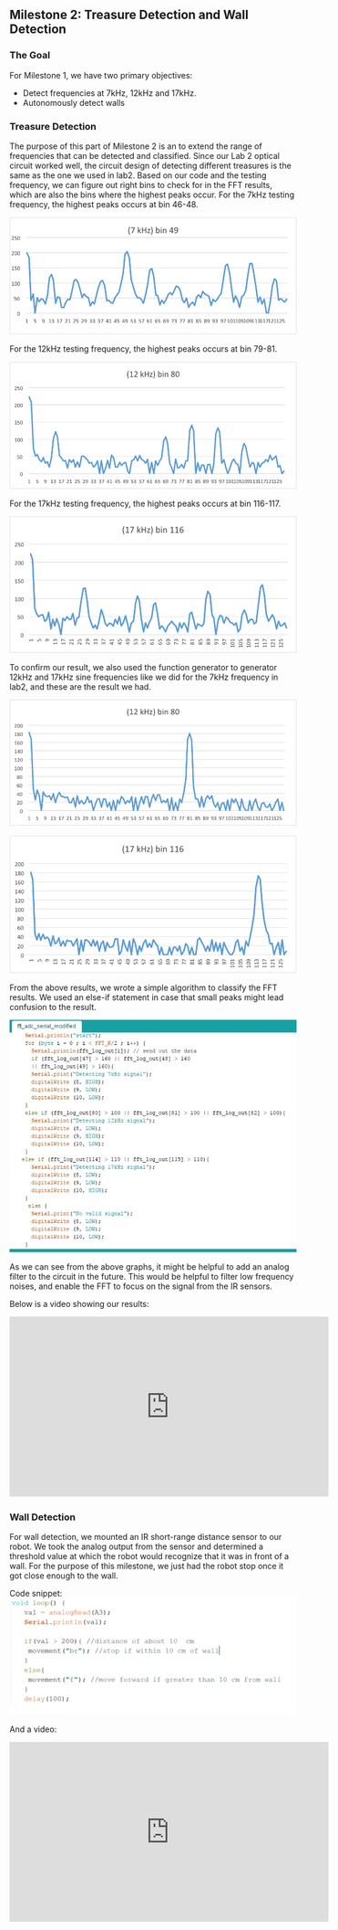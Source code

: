 ## Milestone 2: Treasure Detection and Wall Detection
### The Goal

For Milestone 1, we have two primary objectives:
- Detect frequencies at 7kHz, 12kHz and 17kHz.
- Autonomously detect walls

### Treasure Detection
The purpose of this part of Milestone 2 is an to extend the range of frequencies that can be detected and classified. Since our Lab 2 optical circuit worked well, the circuit design of detecting different treasures is the same as the one we used in lab2.
Based on our code and the testing frequency, we can figure out right bins to check for in the FFT results, which are also the bins where the highest peaks occur. 
For the 7kHz testing frequency, the highest peaks occurs at bin 46-48. 

![7kHz](7kHz.png "7kHz")

For the 12kHz testing frequency, the highest peaks occurs at bin 79-81.

![12kHz](12kHz.png "12kHz")

For the 17kHz testing frequency, the highest peaks occurs at bin 116-117.

![17kHz](17kHz.png "17kHz")

To confirm our result, we also used the function generator to generator 12kHz and 17kHz sine frequencies like we did for the 7kHz frequency in lab2, and these are the result we had. 

![12kFG](12kFG.png "12kFG")

![17kFG](17kFG.png "17kFG")

From the above results, we wrote a simple algorithm to classify the FFT results. We used an else-if statement in case that small peaks might lead confusion to the result.

![TreasureCode](treasureCode.jpg "Arrrr")

As we can see from the above graphs, it might be helpful to add an analog filter to the circuit in the future. This would be helpful to filter low frequency noises, and enable the FFT to focus on the signal from the IR sensors. 

Below is a video showing our results:
<iframe width="560" height="315" src="https://www.youtube.com/embed/YVQM5f7yCRE" frameborder="0" allowfullscreen></iframe>


### Wall Detection
For wall detection, we mounted an IR short-range distance sensor to our robot. We took the analog output from the sensor and determined a threshold value at which the robot would recognize that it was in front of a wall. For the purpose of this milestone, we  just had the robot stop once it got close enough to the wall.

Code snippet:
![CodeSnippet](Milestone2WallDetectioCodePic.PNG "Good Code")

And a video:
<iframe width="560" height="315" src="https://www.youtube.com/embed/bVS3Tqpj4TI" frameborder="0" allowfullscreen></iframe>
